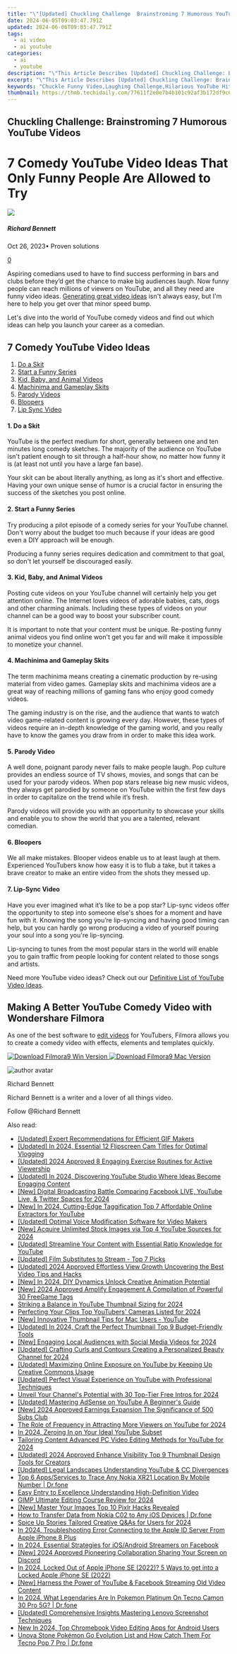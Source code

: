 ```yaml
---
title: "\"[Updated] Chuckling Challenge  Brainstroming 7 Humorous YouTube Videos for 2024\""
date: 2024-06-05T09:03:47.791Z
updated: 2024-06-06T09:03:47.791Z
tags:
  - ai video
  - ai youtube
categories:
  - ai
  - youtube
description: "\"This Article Describes [Updated] Chuckling Challenge: Brainstroming 7 Humorous YouTube Videos for 2024\""
excerpt: "\"This Article Describes [Updated] Chuckling Challenge: Brainstroming 7 Humorous YouTube Videos for 2024\""
keywords: "Chuckle Funny Video,Laughing Challenge,Hilarious YouTube Hits,Comedic Video Guide,Funniest Humor Vids,Giggle Watching List,Amusing Online Clip"
thumbnail: https://thmb.techidaily.com/77611f2e0e7b4b101c92af3b172df9c62d2c1071591d3411a278cc0334c16e37.jpg
---
```


## Chuckling Challenge: Brainstroming 7 Humorous YouTube Videos

# 7 Comedy YouTube Video Ideas That Only Funny People Are Allowed to Try

![](https://images.wondershare.com/filmora/article-images/richard-bennett.jpg)

##### Richard Bennett

 Oct 26, 2023• Proven solutions

[0](#commentsBoxSeoTemplate)

Aspiring comedians used to have to find success performing in bars and clubs before they’d get the chance to make big audiences laugh. Now funny people can reach millions of viewers on YouTube, and all they need are funny video ideas. [Generating great video ideas](https://www.filmora.io/community-blog/how-to-come-up-with-better-youtube-video-ideas-391.html) isn't always easy, but I'm here to help you get over that minor speed bump.

Let's dive into the world of YouTube comedy videos and find out which ideas can help you launch your career as a comedian.

## 7 Comedy YouTube Video Ideas

1. [Do a Skit](#one)
2. [Start a Funny Series](#two)
3. [Kid, Baby, and Animal Videos](#three)
4. [Machinima and Gameplay Skits](#four)
5. [Parody Videos](#five)
6. [Bloopers](#six)
7. [Lip Sync Video](#seven)

#### 1\. Do a Skit

YouTube is the perfect medium for short, generally between one and ten minutes long comedy sketches. The majority of the audience on YouTube isn't patient enough to sit through a half-hour show, no matter how funny it is (at least not until you have a large fan base).

Your skit can be about literally anything, as long as it's short and effective. Having your own unique sense of humor is a crucial factor in ensuring the success of the sketches you post online.

#### 2\. Start a Funny Series

Try producing a pilot episode of a comedy series for your YouTube channel. Don't worry about the budget too much because if your ideas are good even a DIY approach will be enough.

Producing a funny series requires dedication and commitment to that goal, so don't let yourself be discouraged easily.

#### 3\. Kid, Baby, and Animal Videos

Posting cute videos on your YouTube channel will certainly help you get attention online. The Internet loves videos of adorable babies, cats, dogs and other charming animals. Including these types of videos on your channel can be a good way to boost your subscriber count.

It is important to note that your content must be unique. Re-posting funny animal videos you find online won't get you far and will make it impossible to monetize your channel.

#### 4\. Machinima and Gameplay Skits

The term machinima means creating a cinematic production by re-using material from video games. Gameplay skits and machinima videos are a great way of reaching millions of gaming fans who enjoy good comedy videos.

The gaming industry is on the rise, and the audience that wants to watch video game-related content is growing every day. However, these types of videos require an in-depth knowledge of the gaming world, and you really have to know the games you draw from in order to make this idea work.

#### 5\. Parody Video

A well done, poignant parody never fails to make people laugh. Pop culture provides an endless source of TV shows, movies, and songs that can be used for your parody videos. When pop stars release big new music videos, they always get parodied by someone on YouTube within the first few days in order to capitalize on the trend while it’s fresh.

Parody videos will provide you with an opportunity to showcase your skills and enable you to show the world that you are a talented, relevant comedian.

#### 6\. Bloopers

We all make mistakes. Blooper videos enable us to at least laugh at them. Experienced YouTubers know how easy it is to flub a take, but it takes a brave creator to make an entire video from the shots they messed up.

#### 7\. Lip-Sync Video

Have you ever imagined what it’s like to be a pop star? Lip-sync videos offer the opportunity to step into someone else's shoes for a moment and have fun with it. Knowing the song you’re lip-syncing and having good timing can help, but you can hardly go wrong producing a video of yourself pouring your soul into a song you're lip-syncing.

Lip-syncing to tunes from the most popular stars in the world will enable you to gain traffic from people looking for content related to those songs and artists.

Need more YouTube video ideas? Check out our [Definitive List of YouTube Video Ideas](https://tools.techidaily.com/wondershare/filmora/download/).

## Making A Better YouTube Comedy Video with Wondershare Filmora

As one of the best software to [edit videos](https://tools.techidaily.com/wondershare/filmora/download/) for YouTubers, Filmora allows you to create a comedy video with effects, elements and templates quickly.

[![Download Filmora9 Win Version](https://images.wondershare.com/filmora/guide/download-btn-win.jpg) ](https://tools.techidaily.com/wondershare/filmora/download/) [![Download Filmora9 Mac Version](https://images.wondershare.com/filmora/guide/download-btn-mac.jpg) ](https://tools.techidaily.com/wondershare/filmora/download/)

![author avatar](https://images.wondershare.com/filmora/article-images/richard-bennett.jpg)

Richard Bennett

Richard Bennett is a writer and a lover of all things video.

Follow @Richard Bennett

<span class="atpl-alsoreadstyle">Also read:</span>
<div><ul>
<li><a href="https://facebook-video-footage.techidaily.com/updated-expert-recommendations-for-efficient-gif-makers/"><u>[Updated] Expert Recommendations for Efficient GIF Makers</u></a></li>
<li><a href="https://facebook-video-footage.techidaily.com/updated-in-2024-essential-12-flipscreen-cam-titles-for-optimal-vlogging/"><u>[Updated] In 2024, Essential 12 Flipscreen Cam Titles for Optimal Vlogging</u></a></li>
<li><a href="https://facebook-video-footage.techidaily.com/updated-2024-approved-8-engaging-exercise-routines-for-active-viewership/"><u>[Updated] 2024 Approved  8 Engaging Exercise Routines for Active Viewership</u></a></li>
<li><a href="https://facebook-video-footage.techidaily.com/updated-in-2024-discovering-youtube-studio-where-ideas-become-engaging-content/"><u>[Updated] In 2024, Discovering YouTube Studio  Where Ideas Become Engaging Content</u></a></li>
<li><a href="https://facebook-video-footage.techidaily.com/new-digital-broadcasting-battle-comparing-facebook-live-youtube-live-and-twitter-spaces-for-2024/"><u>[New] Digital Broadcasting Battle  Comparing Facebook LIVE, YouTube Live, & Twitter Spaces for 2024</u></a></li>
<li><a href="https://facebook-video-footage.techidaily.com/new-in-2024-cutting-edge-taggification-top-7-affordable-online-extractors-for-youtube/"><u>[New] In 2024, Cutting-Edge Taggification  Top 7 Affordable Online Extractors for YouTube</u></a></li>
<li><a href="https://facebook-video-footage.techidaily.com/updated-optimal-voice-modification-software-for-video-makers/"><u>[Updated] Optimal Voice Modification Software for Video Makers</u></a></li>
<li><a href="https://facebook-video-footage.techidaily.com/new-acquire-unlimited-stock-images-via-top-4-youtube-sources-for-2024/"><u>[New] Acquire Unlimited Stock Images via Top 4 YouTube Sources for 2024</u></a></li>
<li><a href="https://facebook-video-footage.techidaily.com/updated-streamline-your-content-with-essential-ratio-knowledge-for-youtube/"><u>[Updated] Streamline Your Content with Essential Ratio Knowledge for YouTube</u></a></li>
<li><a href="https://facebook-video-footage.techidaily.com/updated-film-substitutes-to-stream-top-7-picks/"><u>[Updated] Film Substitutes to Stream - Top 7 Picks</u></a></li>
<li><a href="https://facebook-video-footage.techidaily.com/updated-2024-approved-effortless-view-growth-uncovering-the-best-video-tips-and-hacks/"><u>[Updated] 2024 Approved  Effortless View Growth  Uncovering the Best Video Tips and Hacks</u></a></li>
<li><a href="https://facebook-video-footage.techidaily.com/new-in-2024-diy-dynamics-unlock-creative-animation-potential/"><u>[New] In 2024, DIY Dynamics  Unlock Creative Animation Potential</u></a></li>
<li><a href="https://facebook-video-footage.techidaily.com/new-2024-approved-amplify-engagement-a-compilation-of-powerful-30-freegame-tags/"><u>[New] 2024 Approved  Amplify Engagement  A Compilation of Powerful 30 FreeGame Tags</u></a></li>
<li><a href="https://facebook-video-footage.techidaily.com/striking-a-balance-in-youtube-thumbnail-sizing-for-2024/"><u>Striking a Balance in YouTube Thumbnail Sizing for 2024</u></a></li>
<li><a href="https://facebook-video-footage.techidaily.com/perfecting-your-clips-top-youtubers-cameras-listed-for-2024/"><u>Perfecting Your Clips  Top YouTubers' Cameras Listed for 2024</u></a></li>
<li><a href="https://facebook-video-footage.techidaily.com/new-innovative-thumbnail-tips-for-mac-users-youtube/"><u>[New] Innovative Thumbnail Tips for Mac Users - YouTube</u></a></li>
<li><a href="https://facebook-video-footage.techidaily.com/updated-in-2024-craft-the-perfect-thumbnail-top-9-budget-friendly-tools/"><u>[Updated] In 2024, Craft the Perfect Thumbnail  Top 9 Budget-Friendly Tools</u></a></li>
<li><a href="https://facebook-video-footage.techidaily.com/new-engaging-local-audiences-with-social-media-videos-for-2024/"><u>[New] Engaging Local Audiences with Social Media Videos for 2024</u></a></li>
<li><a href="https://facebook-video-footage.techidaily.com/updated-crafting-curls-and-contours-creating-a-personalized-beauty-channel-for-2024/"><u>[Updated] Crafting Curls and Contours  Creating a Personalized Beauty Channel for 2024</u></a></li>
<li><a href="https://facebook-video-footage.techidaily.com/updated-maximizing-online-exposure-on-youtube-by-keeping-up-creative-commons-usage/"><u>[Updated] Maximizing Online Exposure on YouTube by Keeping Up Creative Commons Usage</u></a></li>
<li><a href="https://facebook-video-footage.techidaily.com/updated-perfect-visual-experience-on-youtube-with-professional-techniques/"><u>[Updated] Perfect Visual Experience on YouTube with Professional Techniques</u></a></li>
<li><a href="https://facebook-video-footage.techidaily.com/unveil-your-channels-potential-with-30-top-tier-free-intros-for-2024/"><u>Unveil Your Channel's Potential with 30 Top-Tier Free Intros for 2024</u></a></li>
<li><a href="https://facebook-video-footage.techidaily.com/updated-mastering-adsense-on-youtube-a-beginners-guide/"><u>[Updated] Mastering AdSense on YouTube  A Beginner's Guide</u></a></li>
<li><a href="https://facebook-video-footage.techidaily.com/new-2024-approved-earnings-expansion-the-significance-of-500-subs-club/"><u>[New] 2024 Approved  Earnings Expansion  The Significance of 500 Subs Club</u></a></li>
<li><a href="https://facebook-video-footage.techidaily.com/the-role-of-frequency-in-attracting-more-viewers-on-youtube-for-2024/"><u>The Role of Frequency in Attracting More Viewers on YouTube for 2024</u></a></li>
<li><a href="https://facebook-video-footage.techidaily.com/in-2024-zeroing-in-on-your-ideal-youtube-subset/"><u>In 2024, Zeroing In on Your Ideal YouTube Subset</u></a></li>
<li><a href="https://facebook-video-footage.techidaily.com/tailoring-content-advanced-pc-video-editing-methods-for-youtube-for-2024/"><u>Tailoring Content  Advanced PC Video Editing Methods for YouTube for 2024</u></a></li>
<li><a href="https://facebook-video-footage.techidaily.com/updated-2024-approved-enhance-visibility-top-9-thumbnail-design-tools-for-creators/"><u>[Updated] 2024 Approved  Enhance Visibility  Top 9 Thumbnail Design Tools for Creators</u></a></li>
<li><a href="https://facebook-video-footage.techidaily.com/updated-legal-landscapes-understanding-youtube-and-cc-divergences/"><u>[Updated] Legal Landscapes  Understanding YouTube & CC Divergences</u></a></li>
<li><a href="https://android-location-track.techidaily.com/top-6-appsservices-to-trace-any-nokia-xr21-location-by-mobile-number-drfone-by-drfone-virtual-android/"><u>Top 6 Apps/Services to Trace Any Nokia XR21 Location By Mobile Number | Dr.fone</u></a></li>
<li><a href="https://extra-information.techidaily.com/easy-entry-to-excellence-understanding-high-definition-video/"><u>Easy Entry to Excellence  Understanding High-Definition Video</u></a></li>
<li><a href="https://some-knowledge.techidaily.com/gimp-ultimate-editing-course-review-for-2024/"><u>GIMP Ultimate Editing Course Review for 2024</u></a></li>
<li><a href="https://extra-guidance.techidaily.com/new-master-your-images-top-10-pixlr-hacks-revealed/"><u>[New] Master Your Images  Top 10 Pixlr Hacks Revealed</u></a></li>
<li><a href="https://android-transfer.techidaily.com/how-to-transfer-data-from-nokia-c02-to-any-ios-devices-drfone-by-drfone-transfer-from-android-transfer-from-android/"><u>How to Transfer Data from Nokia C02 to Any iOS Devices | Dr.fone</u></a></li>
<li><a href="https://instagram-video-recordings.techidaily.com/spice-up-stories-tailored-creative-qandas-for-users-for-2024/"><u>Spice Up Stories  Tailored Creative Q&As for Users for 2024</u></a></li>
<li><a href="https://apple-account.techidaily.com/in-2024-troubleshooting-error-connecting-to-the-apple-id-server-from-apple-iphone-8-plus-by-drfone-ios/"><u>In 2024, Troubleshooting Error Connecting to the Apple ID Server From Apple iPhone 8 Plus</u></a></li>
<li><a href="https://facebook-clips.techidaily.com/in-2024-essential-strategies-for-iosandroid-streamers-on-facebook/"><u>In 2024, Essential Strategies for iOS/Android Streamers on Facebook</u></a></li>
<li><a href="https://discord-videos.techidaily.com/new-2024-approved-pioneering-collaboration-sharing-your-screen-on-discord/"><u>[New] 2024 Approved  Pioneering Collaboration  Sharing Your Screen on Discord</u></a></li>
<li><a href="https://ios-unlock.techidaily.com/in-2024-locked-out-of-apple-iphone-se-2022-5-ways-to-get-into-a-locked-apple-iphone-se-2022-by-drfone-ios/"><u>In 2024, Locked Out of Apple iPhone SE (2022)? 5 Ways to get into a Locked Apple iPhone SE (2022)</u></a></li>
<li><a href="https://facebook-video-content.techidaily.com/new-harness-the-power-of-youtube-and-facebook-streaming-old-video-content/"><u>[New] Harness the Power of YouTube & Facebook  Streaming Old Video Content</u></a></li>
<li><a href="https://pokemon-go-android.techidaily.com/in-2024-what-legendaries-are-in-pokemon-platinum-on-tecno-camon-30-pro-5g-drfone-by-drfone-virtual-android/"><u>In 2024, What Legendaries Are In Pokemon Platinum On Tecno Camon 30 Pro 5G? | Dr.fone</u></a></li>
<li><a href="https://screen-activity-recording.techidaily.com/updated-comprehensive-insights-mastering-lenovo-screenshot-techniques/"><u>[Updated] Comprehensive Insights  Mastering Lenovo Screenshot Techniques</u></a></li>
<li><a href="https://video-creation-software.techidaily.com/new-in-2024-top-chromebook-video-editing-apps-for-android-users/"><u>New In 2024, Top Chromebook Video Editing Apps for Android Users</u></a></li>
<li><a href="https://android-pokemon-go.techidaily.com/unova-stone-pokemon-go-evolution-list-and-how-catch-them-for-tecno-pop-7-pro-drfone-by-drfone-virtual-android/"><u>Unova Stone Pokémon Go Evolution List and How Catch Them For Tecno Pop 7 Pro | Dr.fone</u></a></li>
</ul></div>

<ins class="adsbygoogle"
      style="display:block"
      data-ad-client="ca-pub-7571918770474297"
      data-ad-slot="8358498916"
      data-ad-format="auto"
      data-full-width-responsive="true"></ins>